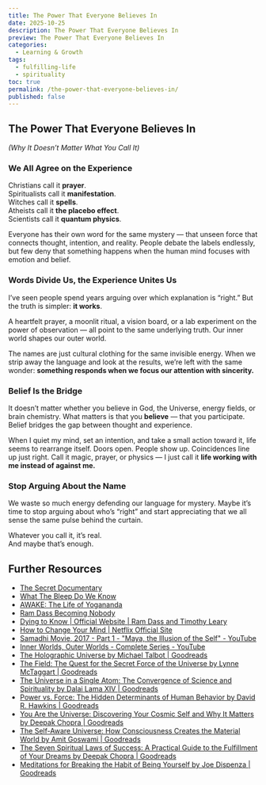 ```yaml
---
title: The Power That Everyone Believes In
date: 2025-10-25
description: The Power That Everyone Believes In
preview: The Power That Everyone Believes In
categories:
  - Learning & Growth
tags:
  - fulfilling-life
  - spirituality
toc: true
permalink: /the-power-that-everyone-believes-in/
published: false
---
```

## The Power That Everyone Believes In

_(Why It Doesn’t Matter What You Call It)_

### We All Agree on the Experience

Christians call it **prayer**.  
Spiritualists call it **manifestation**.  
Witches call it **spells**.  
Atheists call it **the placebo effect**.  
Scientists call it **quantum physics**.

Everyone has their own word for the same mystery — that unseen force that connects thought, intention, and reality. People debate the labels endlessly, but few deny that something happens when the human mind focuses with emotion and belief.

### Words Divide Us, the Experience Unites Us

I’ve seen people spend years arguing over which explanation is “right.” But the truth is simpler: **it works**.  

A heartfelt prayer, a moonlit ritual, a vision board, or a lab experiment on the power of observation — all point to the same underlying truth. Our inner world shapes our outer world.

The names are just cultural clothing for the same invisible energy. When we strip away the language and look at the results, we’re left with the same wonder: **something responds when we focus our attention with sincerity.**

### Belief Is the Bridge

It doesn’t matter whether you believe in God, the Universe, energy fields, or brain chemistry. What matters is that you **believe** — that you participate. Belief bridges the gap between thought and experience.

When I quiet my mind, set an intention, and take a small action toward it, life seems to rearrange itself. Doors open. People show up. Coincidences line up just right. Call it magic, prayer, or physics — I just call it **life working with me instead of against me.**

### Stop Arguing About the Name

We waste so much energy defending our language for mystery. Maybe it’s time to stop arguing about who’s “right” and start appreciating that we all sense the same pulse behind the curtain.

Whatever you call it, it’s real.  
And maybe that’s enough.

## Further Resources
- [The Secret Documentary](https://www.thesecret.tv/the-secret-documentary/)
- [What The Bleep Do We Know](http://www.whatthebleep.com/)
- [AWAKE: The Life of Yogananda](https://yogananda.org/awake-the-life-of-yogananda)
- [Ram Dass Becoming Nobody](https://becomingnobody.com/)
- [Dying to Know \| Official Website \| Ram Dass and Timothy Leary](https://dyingtoknowmovie.com)
- [How to Change Your Mind \| Netflix Official Site](https://www.netflix.com/watch/80229847?source=imdb)
- [Samadhi Movie, 2017 - Part 1 - "Maya, the Illusion of the Self" - YouTube](https://www.youtube.com/watch?v=Bw9zSMsKcwk)
- [Inner Worlds, Outer Worlds - Complete Series - YouTube](https://youtube.com/playlist?list=PL8ylzMftxdLc5-H3DO9oJdEHMKSs5E0rA&si=mbQh7PGNbWKg56Jf)
- [The Holographic Universe by Michael Talbot \| Goodreads](https://goodreads.com/book/show/319014.The_Holographic_Universe)
- [The Field: The Quest for the Secret Force of the Universe by Lynne McTaggart \| Goodreads](https://www.goodreads.com/book/show/6506528-the-field)
- [The Universe in a Single Atom: The Convergence of Science and Spirituality by Dalai Lama XIV \| Goodreads](https://www.goodreads.com/book/show/6640710-the-universe-in-a-single-atom)
- [Power vs. Force: The Hidden Determinants of Human Behavior by David R. Hawkins \| Goodreads](https://www.goodreads.com/book/show/19795.Power_vs_Force)
- [You Are the Universe: Discovering Your Cosmic Self and Why It Matters by Deepak Chopra \| Goodreads](https://www.goodreads.com/book/show/30211502-you-are-the-universe)
- [The Self-Aware Universe: How Consciousness Creates the Material World by Amit Goswami \| Goodreads](https://www.goodreads.com/book/show/319015.The_Self_Aware_Universe)
- [The Seven Spiritual Laws of Success: A Practical Guide to the Fulfillment of Your Dreams by Deepak Chopra \| Goodreads](https://www.goodreads.com/book/show/773038.The_Seven_Spiritual_Laws_of_Success)
- [Meditations for Breaking the Habit of Being Yourself by Joe Dispenza \| Goodreads](https://www.goodreads.com/book/show/18222645-meditations-for-breaking-the-habit-of-being-yourself)
    